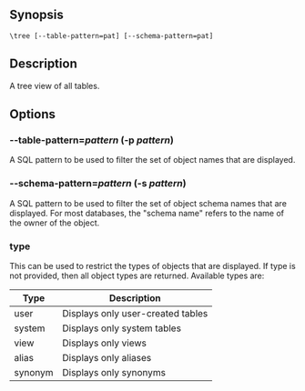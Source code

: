 ## Synopsis

`\tree [--table-pattern=pat] [--schema-pattern=pat]`

## Description

A tree view of all tables.

## Options

### --table-pattern=*pattern* (-p *pattern*)

A SQL pattern to be used to filter the set of object names that are displayed.

### --schema-pattern=*pattern* (-s *pattern*)

A SQL pattern to be used to filter the set of object schema names that are 
displayed. For most databases, the "schema name" refers to the name of the 
owner of the object.

### type

This can be used to restrict the types of objects that are displayed. If 
type is not provided, then all object types are returned. 
Available types are:

Type    | Description
--------|--------------------------
user    | Displays only user-created tables
system  | Displays only system tables
view    | Displays only views
alias   | Displays only aliases
synonym | Displays only synonyms
